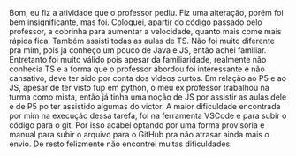 Bom, eu fiz a atividade que o professor pediu. Fiz uma alteração, porém foi bem insignificante, mas foi. Coloquei, apartir do código passado pelo professor, a cobrinha para aumentar a velocidade, quanto mais come mais rápida fica. Também assisti todas as aulas de TS. Não foi muito diferente pra mim, pois já conheço um pouco de Java e JS, então achei familiar. Entretanto foi muito válido pois apesar da familiaridade, realmente não conhecia TS e a forma que o professor abordou foi interessante e não cansativo, deve ter sido por conta dos vídeos curtos. Em relação ao P5 e ao JS, apesar de ter visto fup em python, o meu ex professor trabalhou na turma como mista, então já tinha uma noção de JS por assistir as aulas dele e de P5 po ter assistido algumas do victor. A maior dificuldade encontrada por mim na execução dessa tarefa, foi na ferramenta VSCode e para subir o código para o git. Por isso acabei optando por uma forma provisória e manual para subir o arquivo para o GitHub pra não atrasar ainda mais o envio. De resto felizmente não encontrei muitas dificuldades.
